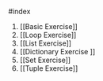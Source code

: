 #index 

1. [[Basic Exercise]]
2. [[Loop Exercise]]
3. [[List Exercise]]
4. [[Dictionary Exercise ]]
5. [[Set Exercise]]
6. [[Tuple Exercise]]